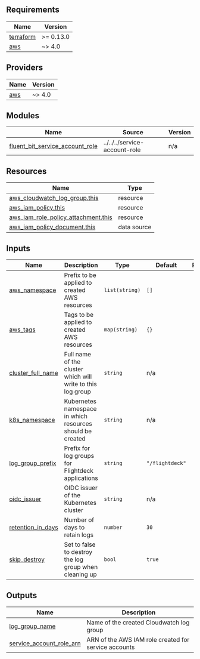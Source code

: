<!-- BEGIN_TF_DOCS -->
## Requirements

| Name | Version |
|------|---------|
| <a name="requirement_terraform"></a> [terraform](#requirement\_terraform) | >= 0.13.0 |
| <a name="requirement_aws"></a> [aws](#requirement\_aws) | ~> 4.0 |

## Providers

| Name | Version |
|------|---------|
| <a name="provider_aws"></a> [aws](#provider\_aws) | ~> 4.0 |

## Modules

| Name | Source | Version |
|------|--------|---------|
| <a name="module_fluent_bit_service_account_role"></a> [fluent\_bit\_service\_account\_role](#module\_fluent\_bit\_service\_account\_role) | ../../../service-account-role | n/a |

## Resources

| Name | Type |
|------|------|
| [aws_cloudwatch_log_group.this](https://registry.terraform.io/providers/hashicorp/aws/latest/docs/resources/cloudwatch_log_group) | resource |
| [aws_iam_policy.this](https://registry.terraform.io/providers/hashicorp/aws/latest/docs/resources/iam_policy) | resource |
| [aws_iam_role_policy_attachment.this](https://registry.terraform.io/providers/hashicorp/aws/latest/docs/resources/iam_role_policy_attachment) | resource |
| [aws_iam_policy_document.this](https://registry.terraform.io/providers/hashicorp/aws/latest/docs/data-sources/iam_policy_document) | data source |

## Inputs

| Name | Description | Type | Default | Required |
|------|-------------|------|---------|:--------:|
| <a name="input_aws_namespace"></a> [aws\_namespace](#input\_aws\_namespace) | Prefix to be applied to created AWS resources | `list(string)` | `[]` | no |
| <a name="input_aws_tags"></a> [aws\_tags](#input\_aws\_tags) | Tags to be applied to created AWS resources | `map(string)` | `{}` | no |
| <a name="input_cluster_full_name"></a> [cluster\_full\_name](#input\_cluster\_full\_name) | Full name of the cluster which will write to this log group | `string` | n/a | yes |
| <a name="input_k8s_namespace"></a> [k8s\_namespace](#input\_k8s\_namespace) | Kubernetes namespace in which resources should be created | `string` | n/a | yes |
| <a name="input_log_group_prefix"></a> [log\_group\_prefix](#input\_log\_group\_prefix) | Prefix for log groups for Flightdeck applications | `string` | `"/flightdeck"` | no |
| <a name="input_oidc_issuer"></a> [oidc\_issuer](#input\_oidc\_issuer) | OIDC issuer of the Kubernetes cluster | `string` | n/a | yes |
| <a name="input_retention_in_days"></a> [retention\_in\_days](#input\_retention\_in\_days) | Number of days to retain logs | `number` | `30` | no |
| <a name="input_skip_destroy"></a> [skip\_destroy](#input\_skip\_destroy) | Set to false to destroy the log group when cleaning up | `bool` | `true` | no |

## Outputs

| Name | Description |
|------|-------------|
| <a name="output_log_group_name"></a> [log\_group\_name](#output\_log\_group\_name) | Name of the created Cloudwatch log group |
| <a name="output_service_account_role_arn"></a> [service\_account\_role\_arn](#output\_service\_account\_role\_arn) | ARN of the AWS IAM role created for service accounts |
<!-- END_TF_DOCS -->